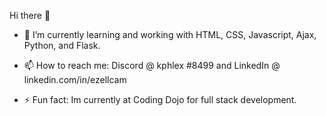  Hi there 👋

- 🌱 I’m currently learning and working with HTML, CSS, Javascript, Ajax, Python, and Flask.

- 📫 How to reach me: Discord @ kphlex #8499 and LinkedIn @ linkedin.com/in/ezellcam

- ⚡ Fun fact: Im currently at Coding Dojo for full stack development. 
